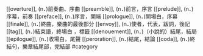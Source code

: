 [[overture]], (n．)前奏曲、序曲 
[[preamble]], (n．)前言，序言 
[[prelude]], (n．)序幕，前奏 
[[preface]], (n．)序言，開端 
[[prologue]], (n．)開場白，序幕 
[[finale]], (n．)終曲，樂曲的最後部分 
[[envoy]], (n．)使者，代表，跋詞，後記 
[[tag]], (n．)結束語，終場白 ，標籤 
[[denouement]], (n．)（小說的）結尾，結局 
[[epilogue]], (n．)收場白，尾聲 
[[peroration]], (n．)結尾，結論 
[[coda]], (n．)終結句，樂章結尾部，完結部 
#category
